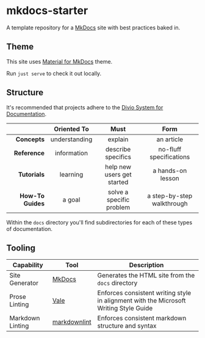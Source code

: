 # mkdocs-starter

A template repository for a [MkDocs](https://mkdocs.org) site with best practices baked in.

## Theme

This site uses [Material for MkDocs](squidfunk.github.io/mkdocs-material) theme.

Run `just serve` to check it out locally. 

## Structure

It's recommended that projects adhere to the [Divio System for Documentation](https://documentation.divio.com).


|                   |  Oriented To  |            Must            |            Form            |
| ----------------: | :-----------: | :------------------------: | :------------------------: |
|      **Concepts** | understanding |          explain           |         an article         |
|     **Reference** |  information  |     describe specifics     |  no-fluff specifications   |
|     **Tutorials** |   learning    | help new users get started |     a hands-on lesson      |
| **How-To Guides** |    a goal     |  solve a specific problem  | a step-by-step walkthrough |


Within the `docs` directory you'll find subdirectories for each of these types of documentation.

## Tooling

| Capability       | Tool                                                       | Description                                                                           |
|------------------|------------------------------------------------------------|---------------------------------------------------------------------------------------|
| Site Generator   | [MkDocs](https://mkdocs.org)                               | Generates the HTML site from the `docs` directory                                     |
| Prose Linting    | [Vale](https://github.com/errata-ai/vale)                  | Enforces consistent writing style in alignment with the Microsoft Writing Style Guide |
| Markdown Linting | [markdownlint](https://github.com/DavidAnson/markdownlint) | Enforces consistent markdown structure and syntax                                     |